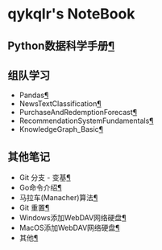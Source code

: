 # qykqlr's NoteBook

## Python数据科学手册[¶](PythonDataScience/index.md)

## 组队学习

* Pandas[¶](team-learning/pandas/index.md)
* NewsTextClassification[¶](team-learning/NewsTextClassification/index.md)
* PurchaseAndRedemptionForecast[¶](team-learning/PurchaseAndRedemptionForecast/index.md)
* RecommendationSystemFundamentals[¶](team-learning/RecommendationSystemFundamentals/index.md)
* KnowledgeGraph_Basic[¶](team-learning/KnowledgeGraph_Basic/index.md)

## 其他笔记

* Git 分支 - 变基[¶](everything/Git-Rebase.md)
* Go命令介绍[¶](everything/CommandGo.md)
* 马拉车(Manacher)算法[¶](everything/manacher.md)
* Git 重置[¶](everything/Git-Reset.md)
* Windows添加WebDAV网络硬盘[¶](everything/win-webdav.md)
* MacOS添加WebDAV网络硬盘[¶](everything/mac-webdav.md)
* 其他[¶](everything/note.md)
